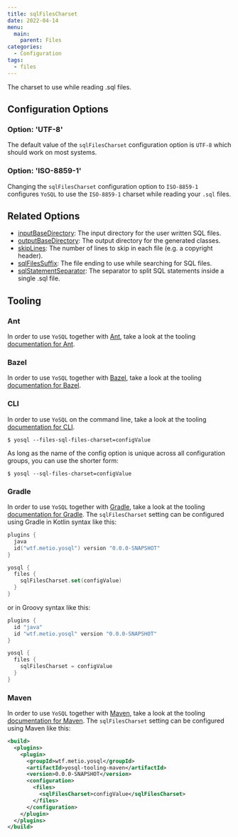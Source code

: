 ```yaml
---
title: sqlFilesCharset
date: 2022-04-14
menu:
  main:
    parent: Files
categories:
  - Configuration
tags:
  - files
---
```


The charset to use while reading .sql files.

## Configuration Options

### Option: 'UTF-8'

The default value of the `sqlFilesCharset` configuration option is `UTF-8` which should work on most systems.

### Option: 'ISO-8859-1'

Changing the `sqlFilesCharset` configuration option to `ISO-8859-1` configures `YoSQL` to use the `ISO-8859-1` charset while reading your `.sql` files.

## Related Options

- [inputBaseDirectory](../inputbasedirectory/): The input directory for the user written SQL files.
- [outputBaseDirectory](../outputbasedirectory/): The output directory for the generated classes.
- [skipLines](../skiplines/): The number of lines to skip in each file (e.g. a copyright header).
- [sqlFilesSuffix](../sqlfilessuffix/): The file ending to use while searching for SQL files.
- [sqlStatementSeparator](../sqlstatementseparator/): The separator to split SQL statements inside a single .sql file.

## Tooling

### Ant

In order to use `YoSQL` together with [Ant](https://ant.apache.org/), take a look at the tooling [documentation for Ant](/tooling/ant/).

### Bazel

In order to use `YoSQL` together with [Bazel](https://bazel.build/), take a look at the tooling [documentation for Bazel](/tooling/bazel/).

### CLI

In order to use `YoSQL` on the command line, take a look at the tooling [documentation for CLI](/tooling/cli/).

```console
$ yosql --files-sql-files-charset=configValue
```

As long as the name of the config option is unique across all configuration groups, you can use the shorter form:

```console
$ yosql --sql-files-charset=configValue
```

### Gradle

In order to use `YoSQL` together with [Gradle](https://gradle.org/), take a look at the tooling [documentation for Gradle](/tooling/gradle/). The `sqlFilesCharset` setting can be configured using Gradle in Kotlin syntax like this:

```kotlin
plugins {
  java
  id("wtf.metio.yosql") version "0.0.0-SNAPSHOT"
}

yosql {
  files {
    sqlFilesCharset.set(configValue)
  }
}
```

or in Groovy syntax like this:

```groovy
plugins {
  id "java"
  id "wtf.metio.yosql" version "0.0.0-SNAPSHOT"
}

yosql {
  files {
    sqlFilesCharset = configValue
  }
}
```

### Maven

In order to use `YoSQL` together with [Maven](https://maven.apache.org/), take a look at the tooling [documentation for Maven](/tooling/maven/). The `sqlFilesCharset` setting can be configured using Maven like this:

```xml
<build>
  <plugins>
    <plugin>
      <groupId>wtf.metio.yosql</groupId>
      <artifactId>yosql-tooling-maven</artifactId>
      <version>0.0.0-SNAPSHOT</version>
      <configuration>
        <files>
          <sqlFilesCharset>configValue</sqlFilesCharset>
        </files>
      </configuration>
    </plugin>
  </plugins>
</build>
```
